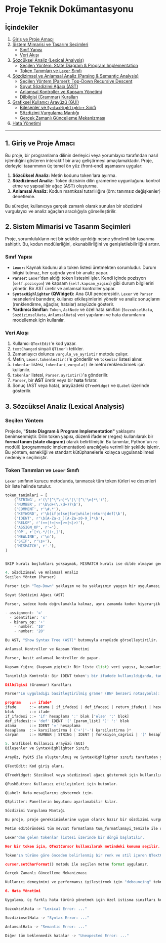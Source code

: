 # Proje Teknik Dokümantasyonu

## İçindekiler
1. [Giriş ve Proje Amacı](#1-giriş-ve-proje-amacı)
2. [Sistem Mimarisi ve Tasarım Seçimleri](#2-sistem-mimarisi-ve-tasarım-seçimleri)
   - [Sınıf Yapısı](#sınıf-yapısı)
   - [Veri Akışı](#veri-akışı)
3. [Sözcüksel Analiz (Lexical Analysis)](#3-sözcüksel-analiz-lexical-analysis)
   - [Seçilen Yöntem: State Diagram & Program Implementation](#seçilen-yöntem)
   - [Token Tanımları ve `Lexer` Sınıfı](#token-tanımları-ve-lexer-sınıfı)
4. [Sözdizimsel ve Anlamsal Analiz (Parsing & Semantic Analysis)](#4-sözdizimsel-ve-anlamsal-analiz)
   - [Seçilen Yöntem (Parser): Top-Down Recursive Descent](#seçilen-yöntem-parser)
   - [Soyut Sözdizimi Ağacı (AST)](#soyut-sözdizimi-ağacı-ast)
   - [Anlamsal Kontroller ve Kapsam Yönetimi](#anlamsal-kontroller-ve-kapsam-yönetimi)
   - [Dilbilgisi (Grammar) Kuralları](#dilbilgisi-grammar-kuralları)
5. [Grafiksel Kullanıcı Arayüzü (GUI)](#5-grafiksel-kullanıcı-aracephesi-gui)
   - [Bileşenler ve `SyntaxHighlighter` Sınıfı](#bileşenler-ve-syntaxhighlighter-sınıfı)
   - [Sözdizimi Vurgulama Mantığı](#sözdizimi-vurgulama-mantığı)
   - [Gerçek Zamanlı Güncelleme Mekanizması](#gerçek-zamanlı-güncelleme-mekanizması)
6. [Hata Yönetimi](#6-hata-yönetimi)

---

## 1. Giriş ve Proje Amacı

Bu proje, bir programlama dilinin derleyici veya yorumlayıcı tarafından nasıl işlendiğini gösteren interaktif bir araç geliştirmeyi amaçlamaktadır. Proje, derleyici tasarımının üç temel ön yüz (front-end) aşamasını uygular:
1.  **Sözcüksel Analiz:** Metin kodunu token'lara ayırma.
2.  **Sözdizimsel Analiz:** Token dizisinin dilin gramerine uygunluğunu kontrol etme ve yapısal bir ağaç (AST) oluşturma.
3.  **Anlamsal Analiz:** Kodun mantıksal tutarlılığını (örn: tanımsız değişkenler) denetleme.

Bu süreçler, kullanıcıya gerçek zamanlı olarak sunulan bir sözdizimi vurgulayıcı ve analiz ağaçları aracılığıyla görselleştirilir.

## 2. Sistem Mimarisi ve Tasarım Seçimleri

Proje, sorumlulukların net bir şekilde ayrıldığı nesne yönelimli bir tasarıma sahiptir. Bu, kodun modülerliğini, okunabilirliğini ve genişletilebilirliğini artırır.

### Sınıf Yapısı
-   **`Lexer`:** Kaynak kodunu alıp token listesi üretmekten sorumludur. Durum bilgisi tutmaz, her çağrıda yeni bir analiz yapar.
-   **`Parser`:** `Lexer`'dan aldığı token listesini işler. Kendi içinde pozisyon (`self.pozisyon`) ve kapsam (`self.kapsam_yigini`) gibi durum bilgilerini yönetir. Bir AST üretir ve anlamsal kontroller yapar.
-   **`SyntaxHighlighter` (QWidget):** Ana GUI penceresidir. `Lexer` ve `Parser` nesnelerini barındırır, kullanıcı etkileşimlerini yönetir ve analiz sonuçlarını (renklendirme, ağaçlar, hatalar) arayüzde gösterir.
-   **Yardımcı Sınıflar:** `Token`, `AstNode` ve özel hata sınıfları (`SozcukselHata`, `SozdizimselHata`, `AnlamsalHata`) veri yapılarını ve hata durumlarını modellemek için kullanılır.

### Veri Akışı
1.  Kullanıcı `QTextEdit`'e kod yazar.
2.  `textChanged` sinyali `QTimer`'ı tetikler.
3.  Zamanlayıcı dolunca `vurgula_ve_ayristir` metodu çalışır.
4.  Metin, `Lexer.tokenlestir()`'e gönderilir ve `tokenlar` listesi alınır.
5.  `tokenlar` listesi, `tokenlari_vurgula()` ile metni renklendirmek için kullanılır.
6.  `tokenlar` listesi, `Parser.ayristir()`'a gönderilir.
7.  `Parser`, bir **AST** üretir veya bir **hata** fırlatır.
8.  Sonuç (AST veya hata), arayüzdeki `QTreeWidget` ve `QLabel` üzerinde gösterilir.

## 3. Sözcüksel Analiz (Lexical Analysis)

### Seçilen Yöntem
Projede, **"State Diagram & Program Implementation"** yaklaşımı benimsenmiştir. Dilin token yapısı, düzenli ifadeler (regex) kullanılarak bir **formal tanım (state diagram)** olarak belirtilmiştir. Bu tanımlar, Python'un `re` modülü (programmatic implementation) aracılığıyla verimli bir şekilde işlenir. Bu yöntem, esnekliği ve standart kütüphanelerle kolayca uygulanabilmesi nedeniyle seçilmiştir.

### Token Tanımları ve `Lexer` Sınıfı
`Lexer` sınıfının kurucu metodunda, tanınacak tüm token türleri ve desenleri bir liste halinde tutulur.
```python
token_tanimlari = [
    ('STRING', r'(\"[^\"\n]*\"|\'[^\'\n]*\')'),
    ('NUMBER', r'\b\d+(\.\d+)?\b'),
    ('COMMENT', r'\#.*'),
    ('KEYWORD', r'\b(if|else|for|while|return|def)\b'),
    ('IDENT', r'\b[A-Za-z_][A-Za-z0-9_]*\b'),
    ('RELOP', r'(==|!=|<=|>=|<|>)'),
    ('ASSIGN_OP', r'='),
    ('OP', r'[+\-*/():,]'),
    ('NEWLINE', r'\n'),
    ('SKIP', r'\s+'),
    ('MISMATCH', r'.'),
]


SKIP kuralı boşlukları yoksaymak, MISMATCH kuralı ise dilde olmayan geçersiz sembolleri yakalamak için bir güvenlik ağı olarak kullanılır.

4. Sözdizimsel ve Anlamsal Analiz
Seçilen Yöntem (Parser)

Parser için "Top-Down" yaklaşım ve bu yaklaşımın yaygın bir uygulaması olan Recursive Descent Parser (Özyinelemeli İnişli Ayrıştırıcı) tekniği kullanılmıştır. Bu yöntem, gramer kurallarının doğrudan fonksiyonlara eşlenmesi nedeniyle anlaşılması ve uygulanması kolaydır.

Soyut Sözdizimi Ağacı (AST)

Parser, sadece kodu doğrulamakla kalmaz, aynı zamanda kodun hiyerarşik yapısını temsil eden bir AST üretir. AstNode sınıfı, bu ağacın her bir düğümünü temsil eder. Örneğin, x = 10 + 20 ifadesi için aşağıdaki gibi bir alt ağaç oluşturulur:

- assignment: '='
  - identifier: 'x'
  - binary_op: '+'
    - number: '10'
    - number: '20'

Bu AST, "Show Syntax Tree (AST)" butonuyla arayüzde görselleştirilir.

Anlamsal Kontroller ve Kapsam Yönetimi

Parser, basit anlamsal kontroller de yapar.

Kapsam Yığını (kapsam_yigini): Bir liste (list) veri yapısı, kapsamları bir yığın gibi yönetmek için kullanılır. kapsama_gir (yığına yeni bir set ekler) ve kapsamdan_cik (yığından bir set çıkarır) metotları ile yönetilir.

Tanımlılık Kontrolü: Bir IDENT token'ı bir ifadede kullanıldığında, tanimli_mi metodu çağrılır. Bu metot, yığını mevcut kapsamdan globale doğru (reversed) tarayarak ismin tanımlı olup olmadığını kontrol eder. Eğer isim bulunamazsa, bir AnlamsalHata fırlatılır.

Dilbilgisi (Grammar) Kuralları

Parser'ın uyguladığı basitleştirilmiş gramer (BNF benzeri notasyonla):

program    ::= ifade*
ifade      ::= atama | if_ifadesi | def_ifadesi | return_ifadesi | hesaplama
blok       ::= ifade
if_ifadesi ::= 'if' hesaplama ':' blok ['else' ':' blok]
def_ifadesi::= 'def' IDENT '(' [param_list] ')' ':' blok
atama      ::= IDENT '=' hesaplama
hesaplama  ::= karsilastirma ( ('+'|'-') karsilastirma )*
carpan     ::= NUMBER | STRING | IDENT | fonksiyon_cagrisi | '(' hesaplama ')'

5. Grafiksel Kullanıcı Arayüzü (GUI)
Bileşenler ve SyntaxHighlighter Sınıfı

Arayüz, PyQt5 ile oluşturulmuş ve SyntaxHighlighter sınıfı tarafından yönetilmektedir. Ana bileşenler şunlardır:

QTextEdit: Kod giriş alanı.

QTreeWidget: Sözcüksel veya sözdizimsel ağacı göstermek için kullanılır.

QPushButton: Kullanıcı etkileşimleri için butonlar.

QLabel: Hata mesajlarını göstermek için.

QSplitter: Panellerin boyutunu ayarlanabilir kılar.

Sözdizimi Vurgulama Mantığı

Bu proje, proje gereksinimlerine uygun olarak hazır bir sözdizimi vurgulama kütüphanesi kullanmaz. Vurgulama işlemi tokenlari_vurgula metodu içinde manuel olarak yapılır:

Metin editöründeki tüm mevcut formatlama tum_formatlamayi_temizle ile sıfırlanır.

Lexer'dan gelen tokenlar listesi üzerinde bir döngü başlatılır.

Her bir token için, QTextCursor kullanılarak metindeki konumu seçilir.

Token'ın türüne göre önceden belirlenmiş bir renk ve stil içeren QTextCharFormat nesnesi oluşturulur.

cursor.setCharFormat() metodu ile seçilen metne format uygulanır.

Gerçek Zamanlı Güncelleme Mekanizması

Kullanıcı deneyimini ve performansı iyileştirmek için "debouncing" tekniği uygulanmıştır. Metin her değiştiğinde analiz hemen başlamaz. Bunun yerine, textChanged sinyali bir QTimer'ı 300 milisaniyeye ayarlar. Eğer bu süre içinde yeni bir değişiklik olmazsa, zamanlayıcı vurgula_ve_ayristir metodunu tetikler. Bu, her tuş vuruşunda analiz yapılmasını engelleyerek uygulamayı akıcı tutar.

6. Hata Yönetimi

Uygulama, üç farklı hata türünü yönetmek için özel istisna sınıfları kullanır. vurgula_ve_ayristir içindeki ana try...except bloğu bu hataları yakalar ve türüne göre kullanıcıya anlamlı bir mesaj gösterir:

SozcukselHata -> "Lexical Error: ..."

SozdizimselHata -> "Syntax Error: ..."

AnlamsalHata -> "Semantic Error: ..."

Diğer tüm beklenmedik hatalar -> "Unexpected Error: ..."

